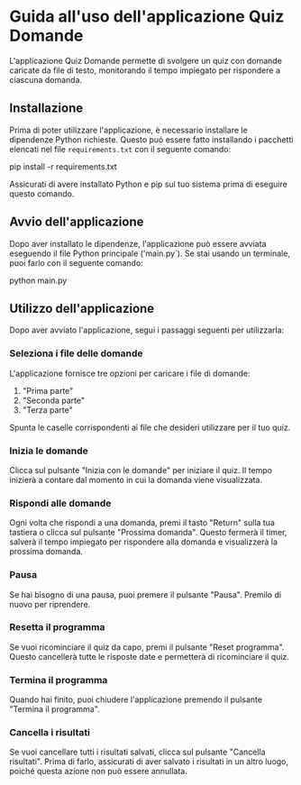 # Guida all'uso dell'applicazione Quiz Domande

L'applicazione Quiz Domande permette di svolgere un quiz con domande caricate da file di testo, monitorando il tempo impiegato per rispondere a ciascuna domanda.

## Installazione

Prima di poter utilizzare l'applicazione, è necessario installare le dipendenze Python richieste. Questo può essere fatto installando i pacchetti elencati nel file `requirements.txt` con il seguente comando:

pip install -r requirements.txt


Assicurati di avere installato Python e pip sul tuo sistema prima di eseguire questo comando.

## Avvio dell'applicazione

Dopo aver installato le dipendenze, l'applicazione può essere avviata eseguendo il file Python principale ('main.py`). Se stai usando un terminale, puoi farlo con il seguente comando:

python main.py


## Utilizzo dell'applicazione

Dopo aver avviato l'applicazione, segui i passaggi seguenti per utilizzarla:

### Seleziona i file delle domande

L'applicazione fornisce tre opzioni per caricare i file di domande:
1. "Prima parte"
2. "Seconda parte"
3. "Terza parte"

Spunta le caselle corrispondenti ai file che desideri utilizzare per il tuo quiz.

### Inizia le domande

Clicca sul pulsante "Inizia con le domande" per iniziare il quiz. Il tempo inizierà a contare dal momento in cui la domanda viene visualizzata.

### Rispondi alle domande

Ogni volta che rispondi a una domanda, premi il tasto "Return" sulla tua tastiera o clicca sul pulsante "Prossima domanda". Questo fermerà il timer, salverà il tempo impiegato per rispondere alla domanda e visualizzerà la prossima domanda.

### Pausa

Se hai bisogno di una pausa, puoi premere il pulsante "Pausa". Premilo di nuovo per riprendere.

### Resetta il programma

Se vuoi ricominciare il quiz da capo, premi il pulsante "Reset programma". Questo cancellerà tutte le risposte date e permetterà di ricominciare il quiz.

### Termina il programma

Quando hai finito, puoi chiudere l'applicazione premendo il pulsante "Termina il programma".

### Cancella i risultati

Se vuoi cancellare tutti i risultati salvati, clicca sul pulsante "Cancella risultati". Prima di farlo, assicurati di aver salvato i risultati in un altro luogo, poiché questa azione non può essere annullata.


